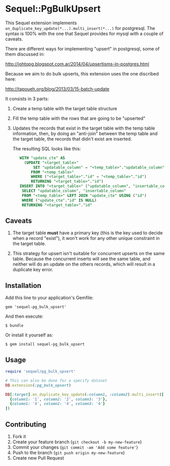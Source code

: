 # Sequel::PgBulkUpsert

This Sequel extension implements `on_duplicate_key_update(*...).multi_insert(*...)` for postgresql. The
syntax is 100% with the one that Sequel provides for mysql with a couple of caveats.

There are different ways for implementing "upsert" in postgresql, some of them discussed in:

http://johtopg.blogspot.com.ar/2014/04/upsertisms-in-postgres.html

Because we aim to do bulk upserts, this extension uses the one discribed here:

http://tapoueh.org/blog/2013/03/15-batch-update

It consists in 3 parts:

1. Create a temp table with the target table structure

2. Fill the temp table with the rows that are going to be "upserted"

3. Updates the records that exist in the target table with the temp table information, then, by doing an
   "anti-join" between the temp table and the target table, the records that didn't exist are inserted.

   The resulting SQL looks like this:

   ```SQL
      WITH "update_cte" AS
        (UPDATE "<target_table>"
            SET "updatable_column" = "<temp_table>"."updatable_column"
           FROM "<temp_table>"
           WHERE ("<target_table>"."id" = "<temp_table>"."id")
           RETURNING "<target_table>"."id")
      INSERT INTO "<target_table>" ("updatable_column", "insertable_column")
       SELECT "updatable_column", "insertable_column"
       FROM "<temp_table>" LEFT JOIN "update_cte" USING ("id")
       WHERE ("update_cte"."id" IS NULL)
       RETURNING "<target_table>"."id"
   ```

## Caveats

1. The target table **must** have a primary key (this is the key used to decide when a record "exist"), it
   won't work for any other unique constraint in the target table.

2. This strategy for upsert isn't suitable for concurrent upserts on the same table. Because the concurrent
  inserts will see the same table, and neither will do an update on the others records, which will result in
  a duplicate key error.


## Installation

Add this line to your application's Gemfile:

    gem 'sequel-pg_bulk_upsert'

And then execute:

    $ bundle

Or install it yourself as:

    $ gem install sequel-pg_bulk_upsert

## Usage

```ruby
require 'sequel/pg_bulk_upsert'

# This can also be done for a specify dataset
DB.extension(:pg_bulk_upsert)

DB[:target].on_duplicate_key_update(:column1, :column2).multi_insert([
  {column1: '1', column2: '2', column3: '3'},
  {column1: '4', column2: '4', column3: '4'}
])
```

## Contributing

1. Fork it
2. Create your feature branch (`git checkout -b my-new-feature`)
3. Commit your changes (`git commit -am 'Add some feature'`)
4. Push to the branch (`git push origin my-new-feature`)
5. Create new Pull Request
